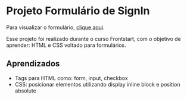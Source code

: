 # Projeto Formulário de SignIn

Para visualizar o formulário, [clique aqui](https://marialgomes.github.io/signinform/).

Esse projeto foi realizado durante o curso Frontstart, com o objetivo de aprender: HTML e CSS voltado para formulários. 

## Aprendizados
 - Tags para HTML como: form, input, checkbox
 - CSS: posicionar elementos utilizando display inline block e position absolute

